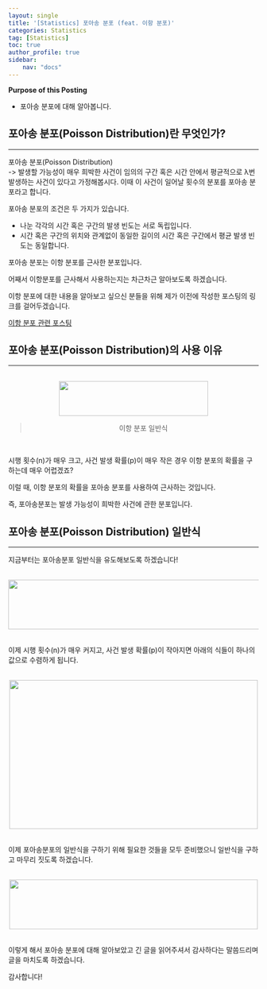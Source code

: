 ```yaml
---
layout: single
title: '[Statistics] 포아송 분포 (feat. 이항 분포)'
categories: Statistics
tag: [Statistics]
toc: true
author_profile: true
sidebar:
    nav: "docs"
---
```


**Purpose of this Posting**
- 포아송 분포에 대해 알아봅니다.

## **포아송 분포(Poisson Distribution)란 무엇인가?**

---

  
포아송 분포(Poisson Distribution)  
\-> 발생할 가능성이 매우 희박한 사건이 임의의 구간 혹은 시간 안에서 평균적으로 λ번 발생하는 사건이 있다고 가정해봅시다. 이때 이 사건이 일어날 횟수의 분포를 포아송 분포라고 합니다.  
  
  
포아송 분포의 조건은 두 가지가 있습니다.

-   나눈 각각의 시간 혹은 구간의 발생 빈도는 서로 독립입니다.
-   시간 혹은 구간의 위치와 관계없이 동일한 길이의 시간 혹은 구간에서 평균 발생 빈도는 동일합니다.

  
  
포아송 분포는 이항 분포를 근사한 분포입니다.  
  
어째서 이항분포를 근사해서 사용하는지는 차근차근 알아보도록 하겠습니다.  
  
이항 분포에 대한 내용을 알아보고 싶으신 분들을 위해 제가 이전에 작성한 포스팅의 링크를 걸어두겠습니다.


[이항 분포 관련 포스팅](https://cktrace.github.io/statistics/2021-12-14-binomial-hypergeometric/)

  
  

## **포아송 분포(Poisson Distribution)의 사용 이유**

---

<br>

<center><img src="https://user-images.githubusercontent.com/97859215/206624419-2d5942de-7f5f-41b4-97aa-92c6ed82ea1c.png" width="300" height="70"></center>

> <center>이항 분포 일반식</center>

<br>

시행 횟수(n)가 매우 크고, 사건 발생 확률(p)이 매우 작은 경우 이항 분포의 확률을 구하는데 매우 어렵겠죠?  
  
이럴 때, 이항 분포의 확률을 포아송 분포를 사용하여 근사하는 것입니다.  
  
즉, 포아송분포는 발생 가능성이 희박한 사건에 관한 분포입니다.  
  
  
  
  

## **포아송 분포(Poisson Distribution) 일반식**

---

  
지금부터는 포아송분포 일반식을 유도해보도록 하겠습니다!

<br>

<center><img src="https://user-images.githubusercontent.com/97859215/206624587-043870a9-b9a3-4f57-917c-465c7fa4d7e7.png" width="700" height="100"></center>

<br>
  
이제 시행 횟수(n)가 매우 커지고, 사건 발생 확률(p)이 작아지면 아래의 식들이 하나의 값으로 수렴하게 됩니다.

<br>

<center><img src="https://user-images.githubusercontent.com/97859215/206624659-092e7be8-d844-455f-8dea-af63176029d7.png" width="500" height="300"></center>

<br>

  
이제 포아송분포의 일반식을 구하기 위해 필요한 것들을 모두 준비했으니 일반식을 구하고 마무리 짓도록 하겠습니다.

<br>

<center><img src="https://user-images.githubusercontent.com/97859215/206624724-0a98dfbd-8b33-4272-b212-35c69d602539.png" width="500" height="100"></center>

<br>

  
  
  
  
  
이렇게 해서 포아송 분포에 대해 알아보았고 긴 글을 읽어주셔서 감사하다는 말씀드리며 글을 마치도록 하겠습니다.  
  
감사합니다!